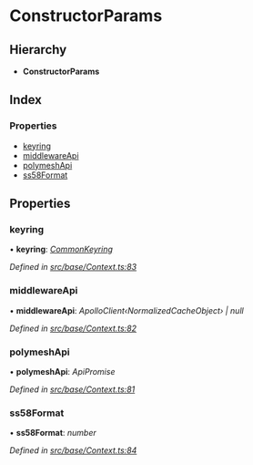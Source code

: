 # ConstructorParams

## Hierarchy

* **ConstructorParams**

## Index

### Properties

* [keyring](constructorparams.md#keyring)
* [middlewareApi](constructorparams.md#middlewareapi)
* [polymeshApi](constructorparams.md#polymeshapi)
* [ss58Format](constructorparams.md#ss58format)

## Properties

### keyring

• **keyring**: [_CommonKeyring_](../globals.md#commonkeyring)

_Defined in_ [_src/base/Context.ts:83_](https://github.com/PolymathNetwork/polymesh-sdk/blob/959efb76/src/base/Context.ts#L83)

### middlewareApi

• **middlewareApi**: _ApolloClient‹NormalizedCacheObject› \| null_

_Defined in_ [_src/base/Context.ts:82_](https://github.com/PolymathNetwork/polymesh-sdk/blob/959efb76/src/base/Context.ts#L82)

### polymeshApi

• **polymeshApi**: _ApiPromise_

_Defined in_ [_src/base/Context.ts:81_](https://github.com/PolymathNetwork/polymesh-sdk/blob/959efb76/src/base/Context.ts#L81)

### ss58Format

• **ss58Format**: _number_

_Defined in_ [_src/base/Context.ts:84_](https://github.com/PolymathNetwork/polymesh-sdk/blob/959efb76/src/base/Context.ts#L84)


